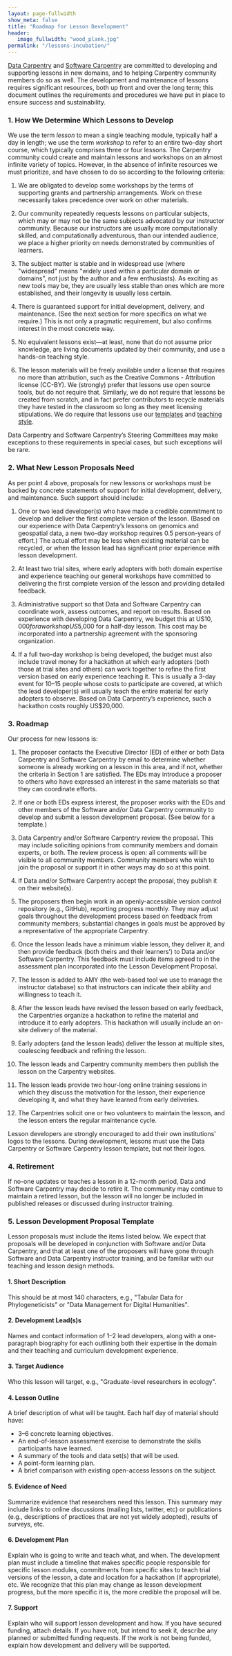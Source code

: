```yaml
---
layout: page-fullwidth
show_meta: false
title: "Roadmap for Lesson Development"
header:
   image_fullwidth: "wood_plank.jpg"
permalink: "/lessons-incubation/"
---
```


 [Data Carpentry](htttp://www.datacarpentry.org) and [Software Carpentry](http://www.software-carpentry.org)
 are committed to developing and supporting lessons in new domains, and
 to helping Carpentry community members do so as well. The development
 and maintenance of lessons requires significant resources, both up
 front and over the long term; this document outlines the requirements
 and procedures we have put in place to ensure success and
 sustainability.

### 1. How We Determine Which Lessons to Develop

 We use the term *lesson* to mean a single teaching module, typically
 half a day in length; we use the term *workshop* to refer to an entire
 two-day short course, which typically comprises three or four
 lessons. The Carpentry community could create and maintain lessons and
 workshops on an almost infinite variety of topics. However, in the
 absence of infinite resources we must prioritize, and have chosen to
 do so according to the following criteria:

 1.  We are obligated to develop some workshops by the terms of
     supporting grants and partnership arrangements. Work on these
     necessarily takes precedence over work on other materials.

 2.  Our community repeatedly requests lessons on particular subjects,
     which may or may not be the same subjects advocated by our
     instructor community. Because our instructors are usually more
     computationally skilled, and computationally adventurous, than our
     intended audience, we place a higher priority on needs
     demonstrated by communities of learners.

 3.  The subject matter is stable and in widespread use (where
     "widespread" means "widely used within a particular domain or
     domains", not just by the author and a few enthusiasts). As
     exciting as new tools may be, they are usually less stable than
     ones which are more established, and their longevity is usually
     less certain.

 4.  There is guaranteed support for initial development, delivery, and
     maintenance. (See the next section for more specifics on what we
     require.) This is not only a pragmatic requirement, but also
     confirms interest in the most concrete way.

 5.  No equivalent lessons exist—at least, none that do not assume
     prior knowledge, are living documents updated by their community,
     and use a hands-on teaching style.

 6.  The lesson materials will be freely available under a license that
     requires no more than attribution, such as the Creative Commons -
     Attribution license (CC-BY). We (strongly) prefer that lessons use
     open source tools, but do not require that. Similarly, we do not
     require that lessons be created from scratch, and in fact prefer
     contributors to recycle materials they have tested in the
     classroom so long as they meet licensing stipulations. We do
     require that lessons use our [templates]({{dc_github_repo_url}}/lesson-template/)
     and [teaching style](http://swcarpentry.github.io/instructor-training/).

 Data Carpentry and Software Carpentry’s Steering Committees may make
 exceptions to these requirements in special cases, but such exceptions
 will be rare.

###  2. What New Lesson Proposals Need

 As per point 4 above, proposals for new lessons or workshops must be
 backed by concrete statements of support for initial development,
 delivery, and maintenance. Such support should include:

 1.  One or two lead developer(s) who have made a credible commitment
     to develop and deliver the first complete version of the
     lesson. (Based on our experience with Data Carpentry’s lessons on
     genomics and geospatial data, a new two-day workshop requires 0.5
     person-years of effort.) The actual effort may be less when
     existing material can be recycled, or when the lesson lead has
     significant prior experience with lesson development.

 2.  At least two trial sites, where early adopters with both domain
     expertise and experience teaching our general workshops have
     committed to delivering the first complete version of the lesson
     and providing detailed feedback.

 3.  Administrative support so that Data and Software Carpentry can
     coordinate work, assess outcomes, and report on results. Based on
     experience with developing Data Carpentry, we budget this at
     US$10,000 for a workshop US$5,000 for a half-day lesson. This cost
     may be incorporated into a partnership agreement with the
     sponsoring organization.

 4.  If a full two-day workshop is being developed, the budget must
     also include travel money for a hackathon at which early adopters
     (both those at trial sites and others) can work together to refine
     the first version based on early experience teaching it. This is
     usually a 3-day event for 10–15 people whose costs to participate
     are covered, at which the lead developer(s) will usually teach the
     entire material for early adopters to observe. Based on Data
     Carpentry’s experience, such a hackathon costs roughly US$20,000.

### 3. Roadmap

 Our process for new lessons is:

 1.  The proposer contacts the Executive Director (ED) of either or
     both Data Carpentry and Software Carpentry by email to determine
     whether someone is already working on a lesson in this area, and
     if not, whether the criteria in Section 1 are satisfied.  The EDs
     may introduce a proposer to others who have expressed an interest
     in the same materials so that they can coordinate efforts.

 2.  If one or both EDs express interest, the proposer works with the
     EDs and other members of the Software and/or Data Carpentry
     community to develop and submit a lesson development proposal.
     (See below for a template.)

 3.  Data Carpentry and/or Software Carpentry review the proposal. This
     may include soliciting opinions from community members and domain
     experts, or both. The review process is open: all comments will be
     visible to all community members. Community members who wish to
     join the proposal or support it in other ways may do so at this
     point.

 4.  If Data and/or Software Carpentry accept the proposal, they
     publish it on their website(s).

 5.  The proposers then begin work in an openly-accessible version
     control repository (e.g., GitHub), reporting progress
     monthly. They may adjust goals throughout the development process
     based on feedback from community members; substantial changes in
     goals must be approved by a representative of the appropriate
     Carpentry.

 6.  Once the lesson leads have a minimum viable lesson, they deliver
     it, and then provide feedback (both theirs and their learners’) to
     Data and/or Software Carpentry. This feedback must include items
     agreed to in the assessment plan incorporated into the Lesson
     Development Proposal.

 7.  The lesson is added to AMY (the web-based tool we use to manage
     the instructor database) so that instructors can indicate their
     ability and willingness to teach it.

 8.  After the lesson leads have revised the lesson based on early
     feedback, the Carpentries organize a hackathon to refine the
     material and introduce it to early adopters. This hackathon will
     usually include an on-site delivery of the material.

 9.  Early adopters (and the lesson leads) deliver the lesson at
     multiple sites, coalescing feedback and refining the lesson.

 10. The lesson leads and Carpentry community members then publish the
     lesson on the Carpentry websites.

 11. The lesson leads provide two hour-long online training sessions
     in which they discuss the motivation for the lesson, their
     experience developing it, and what they have learned from early
     deliveries.

 12. The Carpentries solicit one or two volunteers to maintain the
     lesson, and the lesson enters the regular maintenance cycle.

 Lesson developers are strongly encouraged to add their own
 institutions' logos to the lessons. During development, lessons must
 use the Data Carpentry or Software Carpentry lesson template, but not
 their logos.

### 4. Retirement

 If no-one updates or teaches a lesson in a 12-month period, Data and
 Software Carpentry may decide to retire it. The community may continue
 to maintain a retired lesson, but the lesson will no longer be
 included in published releases or discussed during instructor
 training.

### 5. Lesson Development Proposal Template

 Lesson proposals must include the items listed below.  We expect that
 proposals will be developed in conjunction with Software and/or Data
 Carpentry, and that at least one of the proposers will have gone
 through Software and Data Carpentry instructor training, and be
 familiar with our teaching and lesson design methods.

#### 1. Short Description

 This should be at most 140 characters, e.g., "Tabular Data for
 Phylogeneticists" or "Data Management for Digital Humanities".

#### 2. Development Lead(s)s

 Names and contact information of 1–2 lead developers, along with a
 one-paragraph biography for each outlining both their expertise in the
 domain and their teaching and curriculum development experience.

#### 3. Target Audience

 Who this lesson will target, e.g., "Graduate-level researchers in
 ecology".

#### 4. Lesson Outline

 A brief description of what will be taught. Each half day of material
 should have:

 *   3–6 concrete learning objectives.
 *   An end-of-lesson assessment exercise to demonstrate the skills
     participants have learned.
 *   A summary of the tools and data set(s) that will be used.
 *   A point-form learning plan.
 *   A brief comparison with existing open-access lessons on the subject.

#### 5. Evidence of Need

 Summarize evidence that researchers need this lesson. This summary may
 include links to online discussions (mailing lists, twitter, etc) or
 publications (e.g., descriptions of practices that are not yet widely
 adopted), results of surveys, etc.

#### 6. Development Plan

 Explain who is going to write and teach what, and when. The
 development plan must include a timeline that makes specific people
 responsible for specific lesson modules, commitments from specific
 sites to teach trial versions of the lesson, a date and location for a
 hackathon (if appropriate), etc. We recognize that this plan may
 change as lesson development progress, but the more specific it is,
 the more credible the proposal will be.

#### 7. Support

 Explain who will support lesson development and how. If you have
 secured funding, attach details. If you have not, but intend to seek
 it, describe any planned or submitted funding requests. If the work is
 not being funded, explain how development and delivery will be
 supported.
